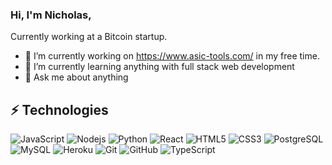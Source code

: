 ### Hi, I'm Nicholas,

Currently working at a Bitcoin startup.

- 🔭 I’m currently working on https://www.asic-tools.com/ in my free time.
- 🌱 I’m currently learning anything with full stack web development 
- 💬 Ask me about anything




## ⚡ Technologies
![JavaScript](https://img.shields.io/badge/-JavaScript-black?style=flat-square&logo=javascript)
![Nodejs](https://img.shields.io/badge/-Nodejs-black?style=flat-square&logo=Node.js)
![Python](https://img.shields.io/badge/-Python-black?style=flat-square&logo=Python)
![React](https://img.shields.io/badge/-React-black?style=flat-square&logo=react)
![HTML5](https://img.shields.io/badge/-HTML5-E34F26?style=flat-square&logo=html5&logoColor=white)
![CSS3](https://img.shields.io/badge/-CSS3-1572B6?style=flat-square&logo=css3)
![PostgreSQL](https://img.shields.io/badge/-PostgreSQL-336791?style=flat-square&logo=postgresql)
![MySQL](https://img.shields.io/badge/-MySQL-black?style=flat-square&logo=mysql)
![Heroku](https://img.shields.io/badge/-Heroku-430098?style=flat-square&logo=heroku)
![Git](https://img.shields.io/badge/-Git-black?style=flat-square&logo=git)
![GitHub](https://img.shields.io/badge/-GitHub-181717?style=flat-square&logo=github)
![TypeScript](https://img.shields.io/badge/-TypeScript-black?style=flat-square&logo=typescript)
<!-- ![TypeScript](https://img.shields.io/badge/-TypeScript-181717?style=flat-square&logo=typescript) -->


<!--
**nhamilton1/nhamilton1** is a ✨ _special_ ✨ repository because its `README.md` (this file) appears on your GitHub profile.

Here are some ideas to get you started:

- 🔭 I’m currently working on ...
- 🌱 I’m currently learning ...
- 👯 I’m looking to collaborate on anything bitcoin related
- 🤔 I’m looking for help with ...
- 💬 Ask me about ...
- 📫 How to reach me: ...
-->
